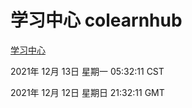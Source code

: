 # 学习中心 colearnhub
[学习中心](http://59.174.25.102:56308/colearnhub/)

2021年 12月 13日 星期一 05:32:11 CST

2021年 12月 12日 星期日 21:32:11 GMT
